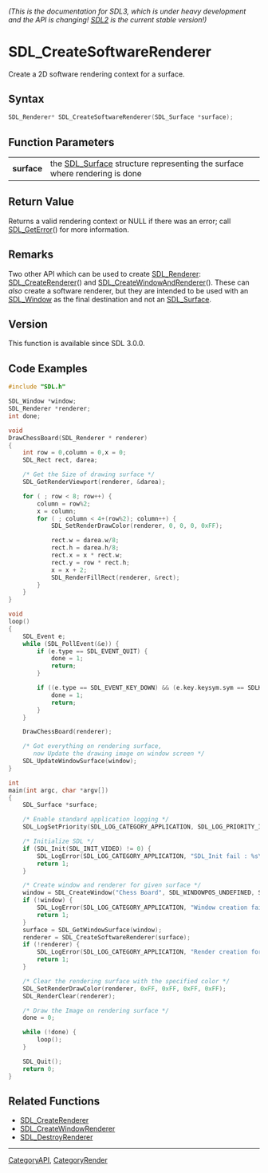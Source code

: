 ###### (This is the documentation for SDL3, which is under heavy development and the API is changing! [SDL2](https://wiki.libsdl.org/SDL2/) is the current stable version!)
# SDL_CreateSoftwareRenderer

Create a 2D software rendering context for a surface.

## Syntax

```c
SDL_Renderer* SDL_CreateSoftwareRenderer(SDL_Surface *surface);

```

## Function Parameters

|                 |                                                                                           |
| --------------- | ----------------------------------------------------------------------------------------- |
| **surface**     | the [SDL_Surface](SDL_Surface.md) structure representing the surface where rendering is done |

## Return Value

Returns a valid rendering context or NULL if there was an error; call
[SDL_GetError](SDL_GetError.md)() for more information.

## Remarks

Two other API which can be used to create [SDL_Renderer](SDL_Renderer.md):
[SDL_CreateRenderer](SDL_CreateRenderer.md)() and
[SDL_CreateWindowAndRenderer](SDL_CreateWindowAndRenderer.md)(). These can
_also_ create a software renderer, but they are intended to be used with an
[SDL_Window](SDL_Window.md) as the final destination and not an
[SDL_Surface](SDL_Surface.md).

## Version

This function is available since SDL 3.0.0.

## Code Examples

```c++
#include "SDL.h"

SDL_Window *window;
SDL_Renderer *renderer;
int done;

void
DrawChessBoard(SDL_Renderer * renderer)
{
    int row = 0,column = 0,x = 0;
    SDL_Rect rect, darea;

    /* Get the Size of drawing surface */
    SDL_GetRenderViewport(renderer, &darea);

    for ( ; row < 8; row++) {
        column = row%2;
        x = column;
        for ( ; column < 4+(row%2); column++) {
            SDL_SetRenderDrawColor(renderer, 0, 0, 0, 0xFF);

            rect.w = darea.w/8;
            rect.h = darea.h/8;
            rect.x = x * rect.w;
            rect.y = row * rect.h;
            x = x + 2;
            SDL_RenderFillRect(renderer, &rect);
        }
    }
}

void
loop()
{
    SDL_Event e;
    while (SDL_PollEvent(&e)) {
        if (e.type == SDL_EVENT_QUIT) {
            done = 1;
            return;
        }

        if ((e.type == SDL_EVENT_KEY_DOWN) && (e.key.keysym.sym == SDLK_ESCAPE)) {
            done = 1;
            return;
        }
    }

    DrawChessBoard(renderer);

    /* Got everything on rendering surface,
       now Update the drawing image on window screen */
    SDL_UpdateWindowSurface(window);
}

int
main(int argc, char *argv[])
{
    SDL_Surface *surface;

    /* Enable standard application logging */
    SDL_LogSetPriority(SDL_LOG_CATEGORY_APPLICATION, SDL_LOG_PRIORITY_INFO);

    /* Initialize SDL */
    if (SDL_Init(SDL_INIT_VIDEO) != 0) {
        SDL_LogError(SDL_LOG_CATEGORY_APPLICATION, "SDL_Init fail : %s\n", SDL_GetError());
        return 1;
    }

    /* Create window and renderer for given surface */
    window = SDL_CreateWindow("Chess Board", SDL_WINDOWPOS_UNDEFINED, SDL_WINDOWPOS_UNDEFINED, 640, 480, 0);
    if (!window) {
        SDL_LogError(SDL_LOG_CATEGORY_APPLICATION, "Window creation fail : %s\n",SDL_GetError());
        return 1;
    }
    surface = SDL_GetWindowSurface(window);
    renderer = SDL_CreateSoftwareRenderer(surface);
    if (!renderer) {
        SDL_LogError(SDL_LOG_CATEGORY_APPLICATION, "Render creation for surface fail : %s\n",SDL_GetError());
        return 1;
    }

    /* Clear the rendering surface with the specified color */
    SDL_SetRenderDrawColor(renderer, 0xFF, 0xFF, 0xFF, 0xFF);
    SDL_RenderClear(renderer);

    /* Draw the Image on rendering surface */
    done = 0;

    while (!done) {
        loop();
    }

    SDL_Quit();
    return 0;
}
```

## Related Functions

* [SDL_CreateRenderer](SDL_CreateRenderer.md)
* [SDL_CreateWindowRenderer](SDL_CreateWindowRenderer.md)
* [SDL_DestroyRenderer](SDL_DestroyRenderer.md)

----
[CategoryAPI](CategoryAPI.md), [CategoryRender](CategoryRender.md)
